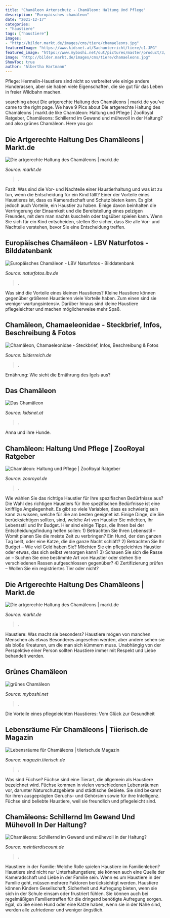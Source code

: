 ```yaml
---
title: "Chamäleon Artenschutz - Chamäleon: Haltung Und Pflege"
description: "Europäisches chamäleon"
date: "2021-12-17"
categories:
- "haustiere"
tags: ["haustiere"]
images:
- "http://bilder.markt.de/images/cms/tiere/chamaeleons.jpg"
featuredImage: "https://www.kidsnet.at/Sachunterricht/tiere/c1.JPG"
featured_image: "https://www.myboshi.net/out/pictures/master/product/3/autor_578622e7317ea.png"
image: "http://bilder.markt.de/images/cms/tiere/chamaeleons.jpg"
ShowToc: true
author: "Albertha Hartmann"
---
```



Pflege: Hermelin-Haustiere sind nicht so verbreitet wie einige andere Hunderassen, aber sie haben viele Eigenschaften, die sie gut für das Leben in freier Wildbahn machen.

	

		
searching about Die artgerechte Haltung des Chamäleons | markt.de you've came to the right page. We have 9 Pics about Die artgerechte Haltung des Chamäleons | markt.de like Chamäleon: Haltung und Pflege | ZooRoyal Ratgeber, Chamäleons: Schillernd im Gewand und mühevoll in der Haltung? and also grünes Chamäleon. Here you go:
		
    
## Die Artgerechte Haltung Des Chamäleons | Markt.de

<img loading=lazy src="http://bilder.markt.de/images/cms/tiere/chamaeleon_in_bueschen.jpg" onerror="this.onerror=null;this.src='https://tse1.mm.bing.net/th?id=OIP.SVeDCm6chej-_D4oSuByhAHaE6&amp;pid=15.1';" alt="Die artgerechte Haltung des Chamäleons | markt.de">

_Source: markt.de_

>. 

	

Fazit: Was sind die Vor- und Nachteile einer Haustierhaltung und was ist zu tun, wenn die Entscheidung für ein Kind fällt?
Einer der Vorteile eines Haustieres ist, dass es Kameradschaft und Schutz bieten kann. Es gibt jedoch auch Vorteile, ein Haustier zu haben. Einige davon beinhalten die Verringerung der Einsamkeit und die Bereitstellung eines pelzigen Freundes, mit dem man nachts kuscheln oder tagsüber spielen kann. Wenn Sie sich für ein Kind entscheiden, stellen Sie sicher, dass Sie alle Vor- und Nachteile verstehen, bevor Sie eine Entscheidung treffen.

    
## Europäisches Chamäleon - LBV Naturfotos - Bilddatenbank

<img loading=lazy src="https://naturfotos.lbv.de/data/media/preview/detail/Europäisches-Chamäleon-33100.jpg" onerror="this.onerror=null;this.src='https://tse2.mm.bing.net/th?id=OIP.G3X-BeeZ3xiHY2GFVQ-hhgHaE8&amp;pid=15.1';" alt="Europäisches Chamäleon - LBV Naturfotos - Bilddatenbank">

_Source: naturfotos.lbv.de_

>. 

	

Was sind die Vorteile eines kleinen Haustieres?
Kleine Haustiere können gegenüber größeren Haustieren viele Vorteile haben. Zum einen sind sie weniger wartungsintensiv. Darüber hinaus sind kleine Haustiere pflegeleichter und machen möglicherweise mehr Spaß.

    
## Chamäleon, Chamaeleonidae - Steckbrief, Infos, Beschreibung &amp; Fotos

<img loading=lazy src="https://bilderreich.de/images/slider/2014/03/1500/20140301_9420_16x6/chamaeleon.jpg" onerror="this.onerror=null;this.src='https://tse4.mm.bing.net/th?id=OIP.4oUl4AL8KASKw10ghuRV_wHaCx&amp;pid=15.1';" alt="Chamäleon, Chamaeleonidae - Steckbrief, Infos, Beschreibung &amp; Fotos">

_Source: bilderreich.de_

>. 

	

Ernährung: Wie sieht die Ernährung des Igels aus?

    
## Das Chamäleon

<img loading=lazy src="https://www.kidsnet.at/Sachunterricht/tiere/c1.JPG" onerror="this.onerror=null;this.src='https://tse4.mm.bing.net/th?id=OIP.-wmWsJPaUMMfpf5-D-nz1gAAAA&amp;pid=15.1';" alt="Das Chamäleon">

_Source: kidsnet.at_

>. 

	

Anna und ihre Hunde.

    
## Chamäleon: Haltung Und Pflege | ZooRoyal Ratgeber

<img loading=lazy src="https://www.zooroyal.de/magazin/wp-content/uploads/2016/01/Chamäleon-760x570.jpg" onerror="this.onerror=null;this.src='https://tse3.mm.bing.net/th?id=OIP.8t1nnuva1lor5gaJLGrI9wHaFj&amp;pid=15.1';" alt="Chamäleon: Haltung und Pflege | ZooRoyal Ratgeber">

_Source: zooroyal.de_

>. 

	

Wie wählen Sie das richtige Haustier für Ihre spezifischen Bedürfnisse aus?
Die Wahl des richtigen Haustiers für Ihre spezifischen Bedürfnisse ist eine knifflige Angelegenheit. Es gibt so viele Variablen, dass es schwierig sein kann zu wissen, welche für Sie am besten geeignet ist. Einige Dinge, die Sie berücksichtigen sollten, sind, welche Art von Haustier Sie möchten, Ihr Lebensstil und Ihr Budget. Hier sind einige Tipps, die Ihnen bei der Entscheidungsfindung helfen sollen: 1) Betrachten Sie Ihren Lebensstil – Womit planen Sie die meiste Zeit zu verbringen? Ein Hund, der den ganzen Tag bellt, oder eine Katze, die die ganze Nacht schläft? 2) Betrachten Sie Ihr Budget – Wie viel Geld haben Sie? Möchten Sie ein pflegeleichtes Haustier oder etwas, das sich selbst versorgen kann? 3) Schauen Sie sich die Rasse an – Suchen Sie eine bestimmte Art von Haustier oder stehen Sie verschiedenen Rassen aufgeschlossen gegenüber? 4) Zertifizierung prüfen – Wollen Sie ein registriertes Tier oder nicht?

    
## Die Artgerechte Haltung Des Chamäleons | Markt.de

<img loading=lazy src="http://bilder.markt.de/images/cms/tiere/chamaeleons.jpg" onerror="this.onerror=null;this.src='https://tse3.mm.bing.net/th?id=OIP.TQ0RkkzJIC93IXl4yOX5zQHaE7&amp;pid=15.1';" alt="Die artgerechte Haltung des Chamäleons | markt.de">

_Source: markt.de_

>. 

	

Haustiere: Was macht sie besonders?
Haustiere mögen von manchen Menschen als etwas Besonderes angesehen werden, aber andere sehen sie als bloße Kreaturen, um die man sich kümmern muss. Unabhängig von der Perspektive einer Person sollten Haustiere immer mit Respekt und Liebe behandelt werden.

    
## Grünes Chamäleon

<img loading=lazy src="https://www.myboshi.net/out/pictures/master/product/3/autor_578622e7317ea.png" onerror="this.onerror=null;this.src='https://tse1.mm.bing.net/th?id=OIP.M34vjehIU3EnX-Ubsi9bPwHaEC&amp;pid=15.1';" alt="grünes Chamäleon">

_Source: myboshi.net_

>. 

	

Die Vorteile eines pflegeleichten Haustieres: Vom Glück zur Gesundheit

    
## Lebensräume Für Chamäleons | Tiierisch.de Magazin

<img loading=lazy src="https://magazin.tiierisch.de/wp-content/uploads/2018/04/chameleons-1196614-1024x683.jpg" onerror="this.onerror=null;this.src='https://tse3.mm.bing.net/th?id=OIP.NWpzHM4DIl7dkP95yc97CQHaE8&amp;pid=15.1';" alt="Lebensräume für Chamäleons | tiierisch.de Magazin">

_Source: magazin.tiierisch.de_

>. 

	

Was sind Füchse?
Füchse sind eine Tierart, die allgemein als Haustiere bezeichnet wird. Füchse kommen in vielen verschiedenen Lebensräumen vor, darunter Naturschutzgebiete und städtische Gebiete. Sie sind bekannt für ihren ausgeprägten Geruchs- und Gehörsinn sowie für ihre Intelligenz. Füchse sind beliebte Haustiere, weil sie freundlich und pflegeleicht sind.

    
## Chamäleons: Schillernd Im Gewand Und Mühevoll In Der Haltung?

<img loading=lazy src="https://dn.meintierdiscount.de/Chamaeleons:-Schillernd-im-Gewand-und-muehevoll-in-der-Haltung,166,main,2,2r.jpg" onerror="this.onerror=null;this.src='https://tse1.mm.bing.net/th?id=OIP.noRZrcmvxxF9lU49G_I66gHaDe&amp;pid=15.1';" alt="Chamäleons: Schillernd im Gewand und mühevoll in der Haltung?">

_Source: meintierdiscount.de_

>. 

	

Haustiere in der Familie: Welche Rolle spielen Haustiere im Familienleben?
Haustiere sind nicht nur Unterhaltungstiere; sie können auch eine Quelle der Kameradschaft und Liebe in der Familie sein. Wenn es um Haustiere in der Familie geht, müssen mehrere Faktoren berücksichtigt werden. Haustiere können Kindern Gesellschaft, Sicherheit und Aufregung bieten, wenn sie sich in der Schule einsam oder frustriert fühlen. Sie können auch bei regelmäßigen Familientreffen für die dringend benötigte Aufregung sorgen. Egal, ob Sie einen Hund oder eine Katze haben, wenn sie in der Nähe sind, werden alle zufriedener und weniger ängstlich.

